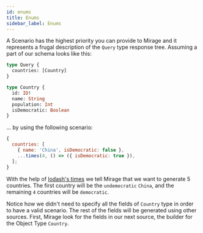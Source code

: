```yaml
---
id: enums
title: Enums
sidebar_label: Enums
---
```


A Scenario has the highest priority you can provide to Mirage and it represents a frugal description of the `Query` type response tree. Assuming a part of our schema looks like this:

```graphql
type Query {
  countries: [Country]
}

type Country {
  id: ID!
  name: String
  population: Int
  isDemocratic: Boolean
}
```

... by using the following scenario:

```js
{
  countries: [
    { name: 'China', isDemocratic: false },
    ...times(4, () => ({ isDemocratic: true }),
  ];
}
```

With the help of [lodash's times](https://lodash.com/docs/4.17.11#times) we tell Mirage that we want to generate 5 countries. The first country will be the `undemocratic` `China`, and the remaining `4` countries will be `democratic`.

Notice how we didn't need to specify all the fields of `Country` type in order to have a valid scenario. The rest of the fields will be generated using other sources. First, Mirage look for the fields in our next source, the builder for the Object Type `Country`.
